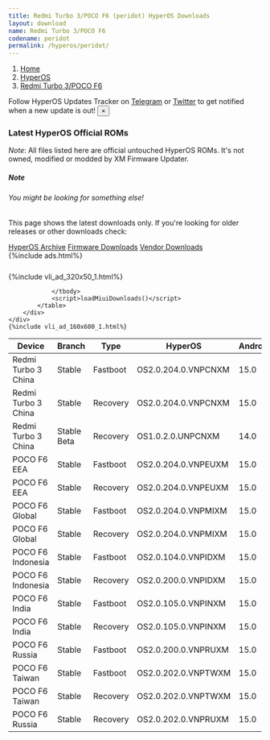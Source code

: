 ```yaml
---
title: Redmi Turbo 3/POCO F6 (peridot) HyperOS Downloads
layout: download
name: Redmi Turbo 3/POCO F6
codename: peridot
permalink: /hyperos/peridot/
---
```

<nav aria-label="breadcrumb">
    <ol class="breadcrumb">
        <li class="breadcrumb-item"><a href="/">Home</a></li>
        <li class="breadcrumb-item"><a href="/hyperos/">HyperOS</a></li>
        <li class="breadcrumb-item active" aria-current="page"><a href="/hyperos/peridot/">Redmi Turbo 3/POCO F6</a></li>
    </ol>
</nav>
<div class="alert alert-primary alert-dismissible fade show" role="alert">
    Follow HyperOS Updates Tracker on <a href="https://t.me/MIUIUpdatesTracker" class="alert-link">Telegram</a>
     or <a href="https://twitter.com/MiFwUpdater" class="alert-link">Twitter</a> to get notified when a new update is out!
    <button type="button" class="close" data-dismiss="alert" aria-label="Close">
        <span aria-hidden="true">&times;</span>
    </button>
</div>

### Latest HyperOS Official ROMs
*Note*: All files listed here are official untouched HyperOS ROMs. It's not owned, modified or modded by XM Firmware Updater.
<div class="card">
  <div class="card-body">
    <h5 class="card-title">Note</h5>
    <h6 class="card-subtitle mb-2 text-muted">You might be looking for something else!</h6>
    <p class="card-text">This page shows the latest downloads only.
     If you're looking for older releases or other downloads check:</p>
    <a href="/archive/hyperos/peridot/" class="card-link">HyperOS Archive</a>
    <a href="/firmware/peridot/" class="card-link">Firmware Downloads</a>
    <a href="/vendor/peridot/" class="card-link">Vendor Downloads</a>
  </div>
</div>
{%include ads.html%}
<div class="row justify-content-center">
    <div class="col-10">
        <div class="table-responsive-md" style="margin-top: 25px;">
            {%include vli_ad_320x50_1.html%}
            <table id="miui" class="display dt-responsive nowrap compact table table-striped table-hover table-sm">
                <thead class="thead-dark">
                    <tr>
                        <th data-ref="device">Device</th>
                        <th data-ref="branch">Branch</th>
                        <th data-ref="type">Type</th>
                        <th data-ref="miui">HyperOS</th>
                        <th data-ref="android">Android</th>
                        <th data-ref="size">Size</th>
                        <th data-ref="size">Date</th>
                        <th data-ref="link">Link</th>
                    </tr>
                </thead>
                <tbody>
                <tr><td>Redmi Turbo 3 China</td><td>Stable</td><td>Fastboot</td><td>OS2.0.204.0.VNPCNXM</td><td>15.0</td><td>8.6 GB</td><td>2025-08-11</td><td><a href="/hyperos/peridot/stable/OS2.0.204.0.VNPCNXM/">Download</a></td></tr>
<tr><td>Redmi Turbo 3 China</td><td>Stable</td><td>Recovery</td><td>OS2.0.204.0.VNPCNXM</td><td>15.0</td><td>6.9 GB</td><td>2025-08-20</td><td><a href="/hyperos/peridot/stable/OS2.0.204.0.VNPCNXM/">Download</a></td></tr>
<tr><td>Redmi Turbo 3 China</td><td>Stable Beta</td><td>Recovery</td><td>OS1.0.2.0.UNPCNXM</td><td>14.0</td><td>6.5 GB</td><td>2024-04-17</td><td><a href="/hyperos/peridot/stable beta/OS1.0.2.0.UNPCNXM/">Download</a></td></tr>
<tr><td>POCO F6 EEA</td><td>Stable</td><td>Fastboot</td><td>OS2.0.204.0.VNPEUXM</td><td>15.0</td><td>8.5 GB</td><td>2025-08-11</td><td><a href="/hyperos/peridot/stable/OS2.0.204.0.VNPEUXM/">Download</a></td></tr>
<tr><td>POCO F6 EEA</td><td>Stable</td><td>Recovery</td><td>OS2.0.204.0.VNPEUXM</td><td>15.0</td><td>6.1 GB</td><td>2025-08-20</td><td><a href="/hyperos/peridot/stable/OS2.0.204.0.VNPEUXM/">Download</a></td></tr>
<tr><td>POCO F6 Global</td><td>Stable</td><td>Fastboot</td><td>OS2.0.204.0.VNPMIXM</td><td>15.0</td><td>9.1 GB</td><td>2025-08-11</td><td><a href="/hyperos/peridot/stable/OS2.0.204.0.VNPMIXM/">Download</a></td></tr>
<tr><td>POCO F6 Global</td><td>Stable</td><td>Recovery</td><td>OS2.0.204.0.VNPMIXM</td><td>15.0</td><td>6.1 GB</td><td>2025-08-20</td><td><a href="/hyperos/peridot/stable/OS2.0.204.0.VNPMIXM/">Download</a></td></tr>
<tr><td>POCO F6 Indonesia</td><td>Stable</td><td>Fastboot</td><td>OS2.0.104.0.VNPIDXM</td><td>15.0</td><td>8.5 GB</td><td>2025-06-10</td><td><a href="/hyperos/peridot/stable/OS2.0.104.0.VNPIDXM/">Download</a></td></tr>
<tr><td>POCO F6 Indonesia</td><td>Stable</td><td>Recovery</td><td>OS2.0.200.0.VNPIDXM</td><td>15.0</td><td>6.1 GB</td><td>2025-07-28</td><td><a href="/hyperos/peridot/stable/OS2.0.200.0.VNPIDXM/">Download</a></td></tr>
<tr><td>POCO F6 India</td><td>Stable</td><td>Fastboot</td><td>OS2.0.105.0.VNPINXM</td><td>15.0</td><td>7.6 GB</td><td>2025-06-10</td><td><a href="/hyperos/peridot/stable/OS2.0.105.0.VNPINXM/">Download</a></td></tr>
<tr><td>POCO F6 India</td><td>Stable</td><td>Recovery</td><td>OS2.0.105.0.VNPINXM</td><td>15.0</td><td>5.9 GB</td><td>2025-06-22</td><td><a href="/hyperos/peridot/stable/OS2.0.105.0.VNPINXM/">Download</a></td></tr>
<tr><td>POCO F6 Russia</td><td>Stable</td><td>Fastboot</td><td>OS2.0.200.0.VNPRUXM</td><td>15.0</td><td>9.3 GB</td><td>2025-07-16</td><td><a href="/hyperos/peridot/stable/OS2.0.200.0.VNPRUXM/">Download</a></td></tr>
<tr><td>POCO F6 Taiwan</td><td>Stable</td><td>Fastboot</td><td>OS2.0.202.0.VNPTWXM</td><td>15.0</td><td>7.4 GB</td><td>2025-08-11</td><td><a href="/hyperos/peridot/stable/OS2.0.202.0.VNPTWXM/">Download</a></td></tr>
<tr><td>POCO F6 Taiwan</td><td>Stable</td><td>Recovery</td><td>OS2.0.202.0.VNPTWXM</td><td>15.0</td><td>5.9 GB</td><td>2025-08-22</td><td><a href="/hyperos/peridot/stable/OS2.0.202.0.VNPTWXM/">Download</a></td></tr>
<tr><td>POCO F6 Russia</td><td>Stable</td><td>Recovery</td><td>OS2.0.202.0.VNPRUXM</td><td>15.0</td><td>6.0 GB</td><td>2025-08-22</td><td><a href="/hyperos/peridot/stable/OS2.0.202.0.VNPRUXM/">Download</a></td></tr>

                </tbody>
                <script>loadMiuiDownloads()</script>
            </table>
        </div>
    </div>
    {%include vli_ad_160x600_1.html%}
</div>
